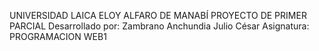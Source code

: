 UNIVERSIDAD LAICA ELOY ALFARO DE MANABÍ
PROYECTO DE PRIMER PARCIAL
Desarrollado por: Zambrano Anchundia Julio César
Asignatura: PROGRAMACION WEB1
